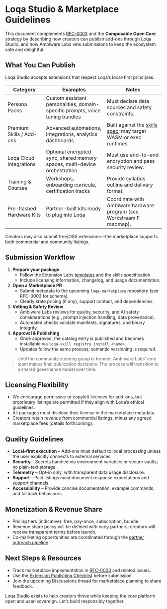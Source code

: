 # Loqa Studio & Marketplace Guidelines

This document complements [RFC-0003](../rfcs/RFC-0003_loqa_marketplace_mvp.md) and the **Composable Open Core** strategy by describing how creators can publish add-ons through Loqa Studio, and how Ambiware Labs vets submissions to keep the ecosystem safe and delightful.

## What You Can Publish

Loqa Studio accepts extensions that respect Loqa’s local-first principles:

| Category | Examples | Notes |
| --- | --- | --- |
| Persona Packs | Custom assistant personalities, domain-specific prompts, voice tuning bundles | Must declare data sources and safety constraints. |
| Premium Skills / Add-ons | Advanced automations, integrations, analytics dashboards | Built against the [skills spec](https://github.com/loqalabs/loqa-core/blob/main/docs/skills/SPEC.md); may target WASM or exec runtimes. |
| Loqa Cloud Integrations | Optional encrypted sync, shared memory spaces, multi-device orchestration | Must use end-to-end encryption and pass security review. |
| Training & Courses | Workshops, onboarding curricula, certification tracks | Provide syllabus outline and delivery format. |
| Pre-flashed Hardware Kits | Partner-built kits ready to plug into Loqa | Coordinate with Ambiware hardware program (see Workstream F roadmap).

Creators may also submit free/OSS extensions—the marketplace supports both commercial and community listings.

## Submission Workflow

1. **Prepare your package**
   - Follow the Extension Labs [templates](../community/extension-labs/) and the skills specification.
   - Include licensing information, changelog, and usage documentation.
2. **Open a Marketplace PR**
   - Submit metadata to the upcoming `loqa-marketplace` repository (see RFC-0003 for schema).
   - Clearly state pricing (if any), support contact, and dependencies.
3. **Vetting & Safety Review**
   - Ambiware Labs reviews for quality, security, and AI safety considerations (e.g., prompt injection handling, data provenance).
   - Automated checks validate manifests, signatures, and binary integrity.
4. **Approval & Publishing**
   - Once approved, the catalog entry is published and becomes installable via `loqa-skill registry install <name>`.
   - Updates follow the same process; semantic versioning is required.

> Until the community steering group is formed, Ambiware Labs’ core team makes final publication decisions. The process will transition to a shared governance model over time.

## Licensing Flexibility

- We encourage permissive or copyleft licenses for add-ons, but proprietary listings are permitted if they align with Loqa’s ethical guidelines.
- All packages must disclose their license in the marketplace metadata.
- Creators retain revenue from commercial listings, minus any agreed marketplace fees (details forthcoming).

## Quality Guidelines

- **Local-first execution** – Add-ons must default to local processing unless the user explicitly connects to external services.
- **Security** – Secrets handled via environment variables or secure vaults; no plain-text storage.
- **Telemetry** – Opt-in only, with transparent data usage disclosure.
- **Support** – Paid listings must document response expectations and support channels.
- **Accessibility** – Provide concise documentation, example commands, and fallback behaviours.

## Monetization & Revenue Share

- Pricing tiers (indicative): free, pay-once, subscription, bundle.
- Revenue share policy will be defined with early partners; creators will receive transparent terms before launch.
- Co-marketing opportunities are coordinated through the [partner outreach pipeline](../community/outreach/partner_pipeline.md).

## Next Steps & Resources

- Track marketplace implementation in [RFC-0003](../rfcs/RFC-0003_loqa_marketplace_mvp.md) and related issues.
- Use the [Extension Publishing Checklist](../community/extension-labs/checklist.md) before submission.
- Join the upcoming Discussions thread for marketplace planning to share feedback.

Loqa Studio exists to help creators thrive while keeping the core platform open and user-sovereign. Let’s build responsibly together.

